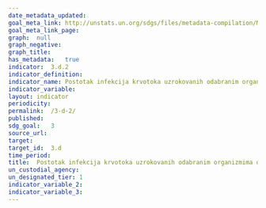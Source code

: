 ```yaml
---	
date_metadata_updated:	
goal_meta_link:	http://unstats.un.org/sdgs/files/metadata-compilation/Metadata-Goal-3.pdf'
goal_meta_link_page:	
graph:	null
graph_negative:	
graph_title:	
has_metadata:	true
indicator:	3.d.2
indicator_definition:	
indicator_name:	Postotak infekcija krvotoka uzrokovanih odabranim organizmima otpornima na antimikrobne lijekove
indicator_variable:	
layout:	indicator
periodicity:	
permalink:	/3-d-2/
published:	
sdg_goal:	3
source_url:	
target:	
target_id:	3.d
time_period:	
title:	Postotak infekcija krvotoka uzrokovanih odabranim organizmima otpornima na antimikrobne lijekove
un_custodial_agency:	
un_designated_tier:	1
indicator_variable_2:	
indicator_variable_3:	
---	
```


